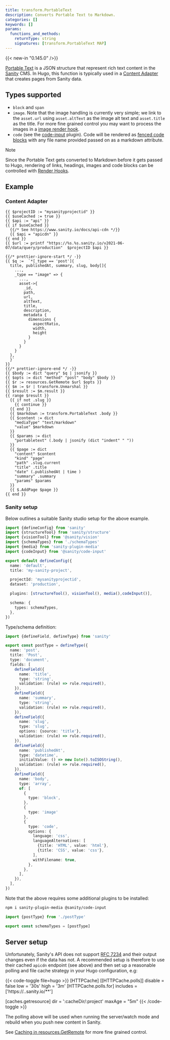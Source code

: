 ```yaml
---
title: transform.PortableText
description: Converts Portable Text to Markdown.
categories: []
keywords: []
params:
  functions_and_methods:
    returnType: string
    signatures: [transform.PortableText MAP]
---
```


{{< new-in "0.145.0" />}}

[Portable Text](https://www.portabletext.org/) is a JSON structure that represent rich text content in the [Sanity](https://www.sanity.io/) CMS. In Hugo, this function is typically used in a [Content Adapter](https://gohugo.io/content-management/content-adapters/) that creates pages from Sanity data.

## Types supported

- `block` and `span`
- `image`. Note that the image handling is currently very simple; we link to the `asset.url` using `asset.altText` as the image alt text and `asset.title` as the title. For more fine grained control you may want to process the images in a [image render hook](/render-hooks/images/).
- `code` (see the [code-input](https://www.sanity.io/plugins/code-input) plugin). Code will be rendered as [fenced code blocks](/contribute/documentation/#fenced-code-blocks) with any file name provided passed on as a markdown attribute.

> [!note]
> Since the Portable Text gets converted to Markdown before it gets passed to Hugo, rendering of links, headings, images and code blocks can be controlled with [Render Hooks](https://gohugo.io/render-hooks/).

## Example

### Content Adapter

```go-html-template {file="content/_content.gotmpl" copy=true}
{{ $projectID := "mysanityprojectid" }}
{{ $useCached := true }}
{{ $api := "api" }}
{{ if $useCached }}
  {{/* See https://www.sanity.io/docs/api-cdn */}}
  {{ $api = "apicdn" }}
{{ end }}
{{ $url := printf "https://%s.%s.sanity.io/v2021-06-07/data/query/production"  $projectID $api }}

{{/* prettier-ignore-start */ -}}
{{ $q :=  `*[_type == 'post']{
  title, publishedAt, summary, slug, body[]{
    ...,
    _type == "image" => {
      ...,
      asset->{
        _id,
        path,
        url,
        altText,
        title,
        description,
        metadata {
          dimensions {
            aspectRatio,
            width,
            height
          }
        }
      }
    }
  },
  }`
}}
{{/* prettier-ignore-end */ -}}
{{ $body := dict "query" $q | jsonify }}
{{ $opts := dict "method" "post" "body" $body }}
{{ $r := resources.GetRemote $url $opts }}
{{ $m := $r | transform.Unmarshal }}
{{ $result := $m.result }}
{{ range $result }}
  {{ if not .slug }}
    {{ continue }}
  {{ end }}
  {{ $markdown := transform.PortableText .body }}
  {{ $content := dict
    "mediaType" "text/markdown"
    "value" $markdown
  }}
  {{ $params := dict
    "portabletext" (.body | jsonify (dict "indent" " "))
  }}
  {{ $page := dict
    "content" $content
    "kind" "page"
    "path" .slug.current
    "title" .title
    "date" (.publishedAt | time )
    "summary" .summary
    "params" $params
  }}
  {{ $.AddPage $page }}
{{ end }}
```

### Sanity setup

Below outlines a suitable Sanity studio setup for the above example.

```ts {file="sanity.config.ts" copy=true}
import {defineConfig} from 'sanity'
import {structureTool} from 'sanity/structure'
import {visionTool} from '@sanity/vision'
import {schemaTypes} from './schemaTypes'
import {media} from 'sanity-plugin-media'
import {codeInput} from '@sanity/code-input'

export default defineConfig({
  name: 'default',
  title: 'my-sanity-project',

  projectId: 'mysanityprojectid',
  dataset: 'production',

  plugins: [structureTool(), visionTool(), media(),codeInput()],

  schema: {
    types: schemaTypes,
  },
})
```

Type/schema definition:

```ts {file="schemaTypes/postType.ts" copy=true}
import {defineField, defineType} from 'sanity'

export const postType = defineType({
  name: 'post',
  title: 'Post',
  type: 'document',
  fields: [
    defineField({
      name: 'title',
      type: 'string',
      validation: (rule) => rule.required(),
    }),
    defineField({
      name: 'summary',
      type: 'string',
      validation: (rule) => rule.required(),
    }),
    defineField({
      name: 'slug',
      type: 'slug',
      options: {source: 'title'},
      validation: (rule) => rule.required(),
    }),
    defineField({
      name: 'publishedAt',
      type: 'datetime',
      initialValue: () => new Date().toISOString(),
      validation: (rule) => rule.required(),
    }),
    defineField({
      name: 'body',
      type: 'array',
      of: [
        {
          type: 'block',
        },
        {
          type: 'image'
        },
        {
          type: 'code',
          options: {
            language: 'css',
            languageAlternatives: [
              {title: 'HTML', value: 'html'},
              {title: 'CSS', value: 'css'},
            ],
            withFilename: true,
          },
        },
      ],
    }),
  ],
})
```

Note that the above requires some additional plugins to be installed:

```bash
npm i sanity-plugin-media @sanity/code-input
```

```ts {file="schemaTypes/index.ts" copy=true}
import {postType} from './postType'

export const schemaTypes = [postType]
```

## Server setup

Unfortunately, Sanity's API does not support [RFC 7234](https://tools.ietf.org/html/rfc7234) and their output changes even if the data has not. A recommended setup is therefore to use their cached `apicdn` endpoint (see above) and then set up a reasonable polling and file cache strategy in your Hugo configuration, e.g:

{{< code-toggle file=hugo >}}
[HTTPCache]
  [[HTTPCache.polls]]
    disable = false
    low = '30s'
    high = '3m'
    [HTTPCache.polls.for]
      includes = ['https://*.*.sanity.io/**']

[caches.getresource]
    dir    = ':cacheDir/:project'
    maxAge = "5m"
{{< /code-toggle >}}

The polling above will be used when running the server/watch mode and rebuild when you push new content in Sanity.

See [Caching in resources.GetRemote](/functions/resources/getremote/#caching) for more fine grained control.

